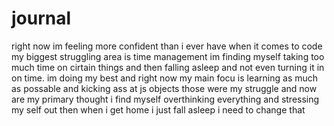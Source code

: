 # journal
right now im feeling more confident than i ever have when it comes to code   my biggest struggling area is time management im finding myself taking too much time on cirtain things and then falling asleep and not even turning it in on time.  im doing my best and right now my main focu is learning as much as possable and kicking ass at js objects  those were my struggle and now are my primary thought i find myself overthinking everything and stressing my self out then when i get home i just fall asleep  i need to change that
